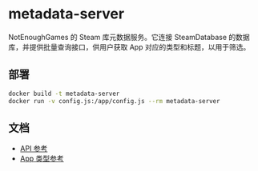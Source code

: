 # metadata-server

NotEnoughGames 的 Steam 库元数据服务。它连接 SteamDatabase 的数据库，并提供批量查询接口，供用户获取 App 对应的类型和标题，以用于筛选。

## 部署

```bash
docker build -t metadata-server
docker run -v config.js:/app/config.js --rm metadata-server
```

## 文档

* [API 参考](docs/API.md)
* [App 类型参考](docs/AppTypes.md)
